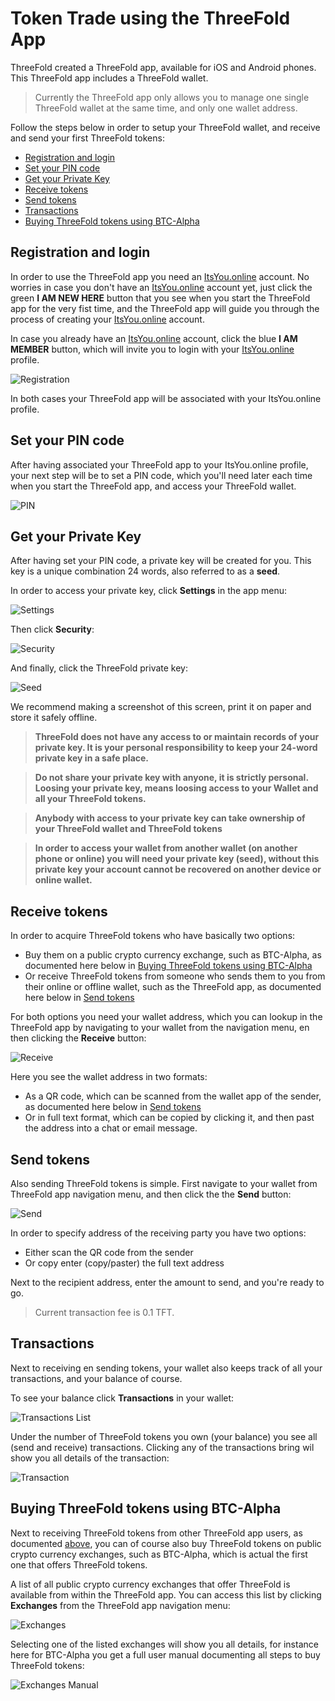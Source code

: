 # Token Trade using the ThreeFold App

ThreeFold created a ThreeFold app, available for iOS and Android phones. This ThreeFold app includes a ThreeFold wallet. 

> Currently the ThreeFold app only allows you to manage one single ThreeFold wallet at the same time, and only one wallet address.

Follow the steps below in order to setup your ThreeFold wallet, and receive and send your first ThreeFold tokens:

- [Registration and login](#iyo)
- [Set your PIN code](#pin)
- [Get your Private Key](#seed)
- [Receive tokens](#receive)
- [Send tokens](#send)
- [Transactions](#transactions)
- [Buying ThreeFold tokens using BTC-Alpha](#btc-alpha)

<a id='iyo'><a>

## Registration and login

In order to use the ThreeFold app you need an [ItsYou.online](itsyou.online) account. No worries in case you don't have an [ItsYou.online](itsyou.online) account yet, just click the green **I AM NEW HERE** button that you see when you start the ThreeFold app for the very fist time, and  the ThreeFold app will guide you through the process of creating your [ItsYou.online](itsyou.online) account.

In case you already have an [ItsYou.online](itsyou.online) account, click the blue **I AM MEMBER** button, which will invite you to login with your [ItsYou.online](itsyou.online) profile.

![Registration](https://raw.githubusercontent.com/threefoldfoundation/info_tokens/master/docs/img/wallet-registration-300.png "Registration Screen")

In both cases your ThreeFold app will be associated with your ItsYou.online profile.


<a id='pin'><a>

## Set your PIN code

After having associated your ThreeFold app to your ItsYou.online profile, your next step will be to set a PIN code, which you'll need later each time when you start the ThreeFold app, and access your ThreeFold wallet.

![PIN](https://raw.githubusercontent.com/threefoldfoundation/info_tokens/master/docs/img/wallet-pin-300.jpg "PIN")


<a id='seed'><a>

## Get your Private Key

After having set your PIN code, a private key will be created for you. This key is a unique combination 24 words, also referred to as a **seed**. 

In order to access your private key, click **Settings** in the app menu:

![Settings](https://raw.githubusercontent.com/threefoldfoundation/info_tokens/master/docs/img/wallet-settings.png "Settings")


Then click **Security**:

![Security](https://raw.githubusercontent.com/threefoldfoundation/info_tokens/master/docs/img/wallet-security.png "Security")

And finally, click the ThreeFold private key:

![Seed](https://raw.githubusercontent.com/threefoldfoundation/info_tokens/master/docs/img/wallet-seed.png "Seed")


We recommend making a screenshot of this screen, print it on paper and store it safely offline.

> **ThreeFold does not have any access to or maintain records of your private key. It is your personal responsibility to keep your 24-word private key in a safe place.**

> **Do not share your private key with anyone, it is strictly personal. Loosing your private key, means loosing access to your Wallet and all your ThreeFold tokens.**

> **Anybody with access to your private key can take ownership of your ThreeFold wallet and ThreeFold tokens**

> **In order to access your wallet from another wallet (on another phone or online) you will need your private key (seed), without this private key your account cannot be recovered on another device or online wallet.**


<a id='receive'><a>

## Receive tokens

In order to acquire ThreeFold tokens who have basically two options:
- Buy them on a public crypto currency exchange, such as BTC-Alpha, as documented here below in [Buying ThreeFold tokens using BTC-Alpha](#btc-alpha)
- Or receive ThreeFold tokens from someone who sends them to you from their online or offline wallet, such as the ThreeFold app, as documented here below in [Send tokens](#send)

For both options you need your wallet address, which you can lookup in the ThreeFold app by navigating to your wallet from the navigation menu, en then clicking the **Receive** button:

![Receive](https://raw.githubusercontent.com/threefoldfoundation/info_tokens/master/docs/img/wallet-receive-300.jpg "Receive")

Here you see the wallet address in two formats:
- As a QR code, which can be scanned from the wallet app of the sender, as documented here below in [Send tokens](#send) 
- Or in full text format, which can be copied by clicking it, and then past the address into  a chat or email message. 


<a id='send'><a>

## Send tokens

Also sending ThreeFold tokens is simple. First navigate to your wallet from ThreeFold app navigation menu, and then click the  the **Send** button:

![Send](https://raw.githubusercontent.com/threefoldfoundation/info_tokens/master/docs/img/wallet-send-300.jpg "Send")

In order to specify address of the receiving party you have two options:
- Either scan the QR code from the sender
- Or copy enter (copy/paster) the full text address 

Next to the recipient address, enter the amount to send, and you're ready to go. 

> Current transaction fee is 0.1 TFT.


<a id='transactions'><a>

## Transactions

Next to receiving en sending tokens, your wallet also keeps track of all your transactions, and your balance of course.

To see your balance click **Transactions** in your wallet:

![Transactions List](https://raw.githubusercontent.com/threefoldfoundation/info_tokens/master/docs/img/wallet-transaction-list-300.jpg "Transactions List")

Under the number of ThreeFold tokens you own (your balance) you see all (send and receive) transactions. Clicking any of the transactions bring wil show you all details of the transaction: 

![Transaction](https://raw.githubusercontent.com/threefoldfoundation/info_tokens/master/docs/img/wallet-transaction-300.jpg "Transaction")


<a id='btc-alpha'><a>

## Buying ThreeFold tokens using BTC-Alpha

Next to receiving ThreeFold tokens from other ThreeFold app users, as documented [above](#receive), you can of course also buy ThreeFold tokens on public crypto currency exchanges, such as BTC-Alpha, which is actual the first one that offers ThreeFold tokens.

A list of all public crypto currency exchanges that offer ThreeFold is available from within the ThreeFold app. You can access this list by clicking **Exchanges** from the ThreeFold app navigation menu:


![Exchanges](https://raw.githubusercontent.com/threefoldfoundation/info_tokens/master/docs/img/wallet-exchanges-300.jpg "Exchanges")

Selecting one of the listed exchanges will show you all details, for instance here for BTC-Alpha you get a full user manual documenting all steps to buy ThreeFold tokens:

![Exchanges Manual](https://raw.githubusercontent.com/threefoldfoundation/info_tokens/master/docs/img/wallet-exchanges-manual-300.jpg "Exchanges Manual")
